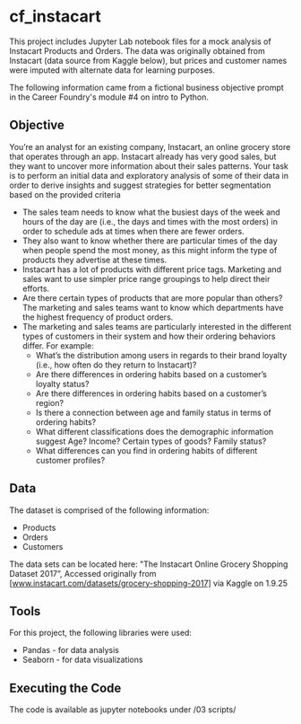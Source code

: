 # cf_instacart
This project includes Jupyter Lab notebook files for a mock analysis of Instacart Products and Orders. The data was originally obtained from Instacart (data source from Kaggle below), but prices and customer names were imputed with alternate data for learning purposes.

The following information came from a fictional business objective prompt in the Career Foundry's module #4 on intro to Python. 

## Objective
You’re an analyst for an existing company, Instacart, an online grocery store
that operates through an app. Instacart already has very good sales, but they
want to uncover more information about their sales patterns. Your task is to
perform an initial data and exploratory analysis of some of their data in order
to derive insights and suggest strategies for better segmentation based on
the provided criteria

  - The sales team needs to know what the busiest days of the week and hours of the
day are (i.e., the days and times with the most orders) in order to schedule ads at
times when there are fewer orders.
  - They also want to know whether there are particular times of the day when people
spend the most money, as this might inform the type of products they advertise at
these times.
  - Instacart has a lot of products with different price tags. Marketing and sales want to
use simpler price range groupings to help direct their efforts.
  - Are there certain types of products that are more popular than others? The marketing
and sales teams want to know which departments have the highest frequency of
product orders.
  - The marketing and sales teams are particularly interested in the different types of
customers in their system and how their ordering behaviors differ. For example:
    - What’s the distribution among users in regards to their brand loyalty (i.e., how often do they return to Instacart)?
    - Are there differences in ordering habits based on a customer’s loyalty status?
    - Are there differences in ordering habits based on a customer’s region?
    - Is there a connection between age and family status in terms of ordering habits?
    - What different classifications does the demographic information suggest Age? Income? Certain types of goods? Family status?
    - What differences can you find in ordering habits of different customer profiles? 

## Data
The dataset is comprised of the following information:

  - Products
  - Orders
  - Customers

The data sets can be located here: "The Instacart Online Grocery Shopping Dataset 2017”, Accessed originally from [www.instacart.com/datasets/grocery-shopping-2017]
via Kaggle on 1.9.25

## Tools

For this project, the following libraries were used:

- Pandas - for data analysis
- Seaborn - for data visualizations

## Executing the Code
The code is available as jupyter notebooks under /03 scripts/


